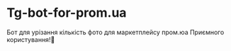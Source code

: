 # Tg-bot-for-prom.ua
Бот для урізання кількість фото для маркетплейсу пром.юа Приємного користування!🤩
